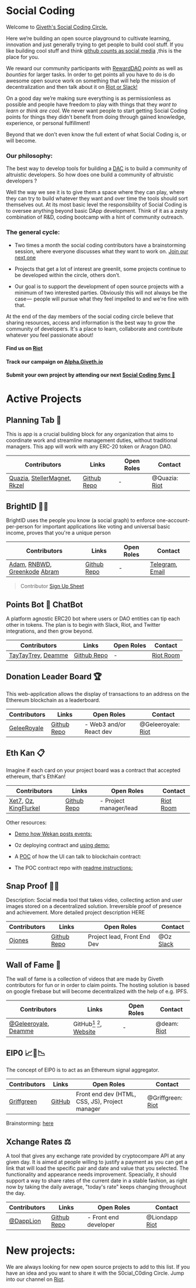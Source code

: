 # Social Coding
Welcome to [Giveth's Social Coding Circle.](https://steemit.com/blockchain4humanity/@giveth/what-is-the-social-coding-circle)

Here we’re building an open source playground to cultivate learning, innovation and just generally trying to get people to build cool stuff. If you like building cool stuff and think [github counts as social media](https://github.com/Giveth/) ,this is the place for you.

We reward our community participants with [RewardDAO](https://medium.com/giveth/how-rewarddao-works-aka-what-are-points-7388f70269a) *points* as well as *bounties* for larger tasks. In order to get points all you have to do is do awesome open source work on something that will help the mission of decentralization and then talk about it on [Riot or Slack!](https://giveth.io/join/)

On a good day we’re making sure everything is as permissionless as possible and people have freedom to play with things that they *want to learn* or *think are cool*.  We never want people to start getting Social Coding points for things they didn't benefit from doing through gained knowledge, experience, or personal fulfillment!

Beyond that we don’t even know the full extent of what Social Coding is, or will become.

### Our philosophy: 
The best way to develop tools for building a [DAC](https://wiki.giveth.io/dac/governance/) is to build a community of altruistic developers. So how does one build a community of altruistic developers ?

Well the way we see it is to give them a space where they can play, where they can try to build whatever they want and over time the tools should sort themselves out. At its most basic level the responsibility of Social Coding is to oversee anything beyond basic DApp development. Think of it as a zesty combination of R&D, coding bootcamp with a hint of community outreach.

### The general cycle:

* Two times a month the social coding contributors have a brainstorming session, where everyone discusses what they want to work on. [Join our next one](https://calendar.google.com/calendar/embed?src=givethdotio%40gmail.com&ctz=Europe%2FMadrid) 

* Projects that get a lot of interest are greenlit, some projects continue to be developed within the circle, others don’t.

* Our goal is to support the development of open source projects with a minimum of two interested parties. Obviously this will not always be the case —  people will pursue what they feel impelled to and we're fine with that. 

At the end of the day members of the social coding circle believe that sharing resources, access and information is the best way to grow the community of developers. It's a place to learn, collaborate and contribute whatever you feel passionate about! 


#### Find us on [Riot](https://riot.im/app/#/room/#giveth-social-coding:matrix.org)

#### Track our campaign on [Alpha.Giveth.io](https://alpha.giveth.io/campaigns/NMhA6QLwfsUmPQld)

#### Submit your own project by attending our next [Social Coding Sync 📆](https://calendar.google.com/calendar/embed?src=givethdotio%40gmail.com&ctz=Europe%2FMadrid)





# Active Projects

## Planning Tab 📑
This is app is a crucial building block for any organization that aims to coordinate work and streamline management duties, without traditional managers. This app will work with any ERC-20 token or Aragon DAO.

 Contributors | Links | Open Roles | Contact
| ------- | ------- | ------- |-----
|[Quazia](https://github.com/Quazia), [StellerMagnet](https://github.com/stellarmagnet), [Rkzel](https://github.com/rkzel)  | [Github Repo](https://github.com/Giveth/planning-app) | -  | @Quazia: [Riot](https://riot.im/app/#/room/#giveth-social-coding:matrix.org) 

## BrightID 🌟🆔

BrightID uses the people you know (a social graph) to enforce one-account-per-person for important applications like voting and universal basic income, proves that you're a unique person


 Contributors | Links | Open Roles |Contact
| ------- | ------- | ------- |------
| [Adam](https://github.com/adamstallard), [RNBWD](https://github.com/RnbWd), [Greenkode](https://github.com/greenkode) [Abram]() | [Github Repo](https://github.com/BrightID/BrightID) | -  |[Telegram](https://t.me/brightid), [Email](mailto:adam.stallard@gmail.com) 
  
>Contributor [Sign Up Sheet](https://goo.gl/forms/gy4YBscxRKWHtddb2) 



## Points Bot 🤖 ChatBot

A platform agnostic ERC20 bot where users or DAO entities can tip each other in tokens. The plan is to begin with Slack, Riot, and Twitter integrations, and then grow beyond. 

| Contributors | Links | Open Roles | Contact | 
| ------- | ------- | ------- |--------
|  [TayTayTrey](), [Deamme](https://github.com/deamme) | [Github Repo](https://github.com/geleeroyale/donation-leaderboard) | - |[Riot Room](http://riot.im/app/#/room/#pointsbot:matrix.org)


## Donation Leader Board 🏆

This web-application allows the display of transactions to an address on the Ethereum blockchain as a leaderboard.

| Contributors | Links | Open Roles | Contact |
| ------- | ------- | ------- |------
| [GeleeRoyale](https://github.com/geleeroyale) | [Github Repo](https://github.com/geleeroyale/donation-leaderboard) | - Web3 and/or React dev  | @Geleeroyale: [Riot](https://riot.im/app/#/group/+giveth:matrix.org) 

## Eth Kan 📋

Imagine if each card on your project board was a contract that accepted ethereum, that's EthKan! 

| Contributors | Links | Open Roles | Contact |
| ------- | ------- | ------- | ------- |
| [Xet7](https://github.com/xet7), [Oz](https://github.com/ojones), [KingFlurkel](https://github.com/kingflurkel) | [Github Repo](https://github.com/EthKan) | - Project manager/lead |[Riot Room](http://riot.im/app/#/room/#social-coding-ethkan:matrix.org )


Other resources: 
- [Demo how Wekan posts events:](https://www.youtube.com/watch?v=hTB9LaqyQgw) 
- Oz deploying contract and [using demo:](https://www.youtube.com/watch?v=B_xZZ0eIq_Y) 
- A [POC](https://github.com/EthKan/contract-ui-demo) of how the UI can talk to blockchain contract: 
 
- The POC contract repo with [readme instructions:](https://github.com/EthKan/ethkan-contracts)  


## Snap Proof 🤞🏼
 
Description: Social media tool that takes video, collecting action and user images stored on a decentralized solution. Irreversible proof of presence and achievement. More detailed project description HERE

 Contributors | Links | Open Roles | Contact
| ------- | ------- | ------- | ------
| [Ojones](https://github.com/ojones) | [Github Repo](https://github.com/snapproof) | Project lead, Front End Dev | @Oz [Slack](http://slack.giveth.io/) 

## Wall of Fame 🎥
The wall of fame is a collection of videos that are made by Giveth contributors for fun or in order to claim points. The hosting solution is based on google firebase but will become decentralized with the help of e.g. IPFS.

 Contributors | Links | Open Roles | Contact
| ------- | ------- | ------- | ------
| [@Geleeroyale](https://github.com/geleeroyale), [Deamme](https://github.com/deamme) | GitHub[<sup>1</sup>](https://github.com/etherno/giveth) [<sup>2</sup>](https://github.com/Giveth/wall-of-fame), [Website](https://fame.giveth.io/) | - | @deam: [Riot](https://riot.im/app/#/group/+giveth:matrix.org)



## EIP0 📈🚨📉 
The concept of EIP0 is to act as an Ethereum signal aggregator.

   Contributors | Links | Open Roles | Contact
| ------- | ------- | ------- | ------
| [Griffgreen](https://github.com/griffgreen)  | [GitHub]( https://github.com/Giveth/ethereum-signal-aggregator) | Front end dev (HTML, CSS, JS), Project manager | @Griffgreen: [Riot](ttps://riot.im/app/#/group/+giveth:matrix.org)

Brainstorming: [here](https://docs.google.com/document/d/1Uo0v78BgHUJNRdcikffL_7f36W0sZkyNQSPW5pj4uks/)


## Xchange Rates ⚖️

A tool that gives any exchange rate provided by cryptocompare API at any given day. It is aimed at people willing to justify a payment as you can get a link that will load the specific pair and date and value that you selected. The functionality and appearance needs improvement. Speacially, it should support a way to share rates of the current date in a stable fashion, as right now by taking the daily average, "today's rate" keeps changing throughout the day.

 Contributors | Links | Open Roles | Contact
| ------- | ------- | ------- | ------- |
| [@DappLion](https://github.com/dapplion) | [Github Repo](https://github.com/Giveth/xchange-rates) | - Front end developer | @Liondapp [Riot](https://riot.im/app/#/group/+giveth:matrix.org)

# New projects:
We are always looking for new open source projects to add to this list. If you have an idea and you want to share it with the S0cial_C0ding Circle. Jump into our channel on [Riot](https://riot.im/app/#/room/#giveth-social-coding:matrix.org). 

